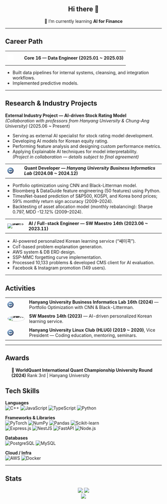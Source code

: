 <div align="center">
  
## Hi there 👋  
🌱 I’m currently learning **AI for  Finance**

</div>

---

## Career Path

<table>
  <tr>
    <td width="40px" height="40px" style="line-height:0;">
      <img src="./images/Core_16_symbol.png" width="20" height="20" alt="Core 16">
    </td>
    <td>
      <strong>Core 16 — Data Engineer (2025.01 ~ 2025.03)</strong>
    </td>
  </tr>
</table>

- Built data pipelines for internal systems, cleansing, and integration workflows.  
- Implemented predictive models.  

---

## Research & Industry Projects

**External Industry Project — AI-driven Stock Rating Model**  
*(Collaboration with professors from Hanyang University & Chung-Ang University)* (2025.06 ~ Present)  
- Serving as external AI specialist for stock rating model development.  
- Developing AI models for Korean equity rating.  
- Performing feature analysis and designing custom performance metrics.  
- Applying Explainable AI techniques for model interpretability.  
*(Project in collaboration — details subject to final agreement)*

<table>
  <tr>
    <td width="40px" height="40px" style="line-height:0;">
      <img src="./images/HYU_symbol_basic_png.png" width="20" height="20" alt="HYU">
    </td>
    <td>
      <strong>Quant Developer — <em>Hanyang University Business Informatics Lab</em> (2024.08 ~ 2024.12)</strong>
    </td>
  </tr>
</table>

- Portfolio optimization using CNN and Black-Litterman model.  
- Bloomberg & DataGuide feature engineering (50 features) using Python.  
- TimesNet-based prediction of S&P500, KOSPI, and Korea bond prices; 59% monthly return sign accuracy (2009–2024).  
- Backtesting of asset allocation model (monthly rebalancing): Sharpe 0.797, MDD -12.12% (2009–2024).  

<table>
  <tr>
    <td width="40px" height="40px" style="line-height:0;">
      <img src="https://avatars.githubusercontent.com/u/103282546?s=64&v=4" width="20px" height="20px" alt="SW Maestro">
    </td>
    <td>
      <strong>AI / Full-stack Engineer — SW Maestro 14th (2023.06 ~ 2023.11)</strong>
    </td>
  </tr>
</table>

- AI-powered personalized Korean learning service (“쌔미콕”).  
- CoT-based problem explanation generation.  
- AWS system & DB ERD design.  
- SSP-MMC forgetting curve implementation.  
- Processed 10,133 problems & developed CMS client for AI evaluation.  
- Facebook & Instagram promotion (149 users).  

---

## Activities

<table>
  <tr>
    <td width="40px" height="40px" style="line-height:0;">
      <img src="./images/HYU_symbol_basic_png.png" width="20" height="20" alt="HYU">
    </td>
    <td>
      <strong>Hanyang University Business Informatics Lab 16th (2024)</strong> — Portfolio Optimization with CNN & Black-Litterman.
    </td>
  </tr>

  <tr>
    <td width="40px" height="40px" style="line-height:0;">
      <img src="https://avatars.githubusercontent.com/u/103282546?s=64&v=4" width="20" height="20" style="border: 1px solid #ccc; border-radius: 50%;" alt="SW Maestro">
    </td>
    <td>
      <strong>SW Maestro 14th (2023)</strong> — AI-driven personalized Korean learning service.
    </td>
  </tr>
  <tr>
    <td width="40px" height="40px" style="line-height:0;">
      <img src="./images/HYU_symbol_basic_png.png" width="20" height="20" alt="HYU">
    </td>
    <td>
      <strong>Hanyang University Linux Club (HLUG) (2019 ~ 2020)</strong>, Vice President — Coding education, mentoring, seminars.
    </td>
  </tr>
</table>


---

## Awards
<ul style="list-style: none; padding-left: 20px;">
  <li>🥉 <strong>WorldQuant International Quant Championship University Round (2024)</strong> Rank 3rd | Hanyang University
  </li>
</ul>

## Tech Skills

**Languages**  
![C++](https://img.shields.io/badge/C++-00599C.svg?style=for-the-badge&logo=c%2B%2B&logoColor=white)
![JavaScript](https://img.shields.io/badge/JavaScript-F7DF1E.svg?style=for-the-badge&logo=JavaScript&logoColor=white)
![TypeScript](https://img.shields.io/badge/TypeScript-007ACC.svg?style=for-the-badge&logo=typescript&logoColor=white)
![Python](https://img.shields.io/badge/Python-3776AB.svg?style=for-the-badge&logo=Python&logoColor=white)

**Frameworks & Libraries**  
![PyTorch](https://img.shields.io/badge/PyTorch-EE4C2C.svg?style=for-the-badge&logo=PyTorch&logoColor=white)
![NumPy](https://img.shields.io/badge/NumPy-013243.svg?style=for-the-badge&logo=NumPy&logoColor=white)
![Pandas](https://img.shields.io/badge/Pandas-150458.svg?style=for-the-badge&logo=pandas&logoColor=white)
![Scikit-learn](https://img.shields.io/badge/Scikit--learn-F7931E.svg?style=for-the-badge&logo=scikit-learn&logoColor=white)  
![Express.js](https://img.shields.io/badge/Express.js-404d59.svg?style=for-the-badge&logo=express&logoColor=%2361DAFB)
![NestJS](https://img.shields.io/badge/NestJS-E0234E.svg?style=for-the-badge&logo=nestjs&logoColor=white)
![FastAPI](https://img.shields.io/badge/FastAPI-009688.svg?style=for-the-badge&logo=FastAPI&logoColor=white)
![Node.js](https://img.shields.io/badge/Node.js-339933.svg?style=for-the-badge&logo=Node.js&logoColor=white)

**Databases**  
![PostgreSQL](https://img.shields.io/badge/PostgreSQL-4169E1.svg?style=for-the-badge&logo=PostgreSQL&logoColor=white)
![MySQL](https://img.shields.io/badge/MySQL-4479A1.svg?style=for-the-badge&logo=MySQL&logoColor=white)

**Cloud / Infra**  
![AWS](https://img.shields.io/badge/Amazon%20AWS-232F3E.svg?style=for-the-badge&logo=amazonaws&logoColor=white)
![Docker](https://img.shields.io/badge/Docker-2496ED.svg?style=for-the-badge&logo=docker&logoColor=white)


---

## Stats

<div align="center">

<img src="https://github-readme-stats.vercel.app/api?username=Green-grape&show_icons=true&theme=transparent&hide_border=true" height="160" />
<img src="https://github-readme-stats.vercel.app/api/top-langs/?username=Green-grape&layout=compact&theme=transparent&hide_border=true" height="160" />

</div>

<!-- Streak Stats -->
<div align="center">
  <img src="https://streak-stats.demolab.com?user=Green-grape&theme=transparent&hide_border=true" height="160" />
</div>
